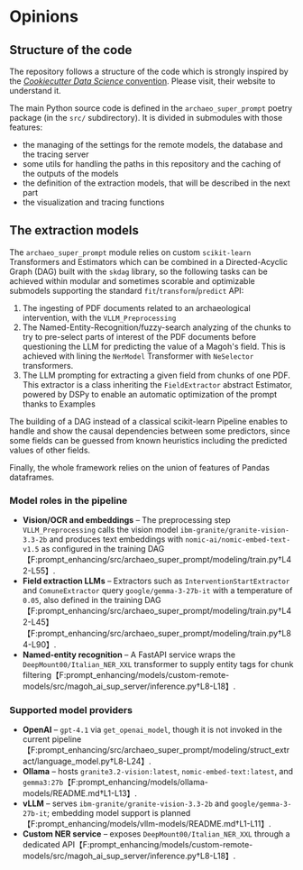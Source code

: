 # Opinions

## Structure of the code

The repository follows a structure of the code which is strongly inspired by
the [*Cookiecutter Data Science*
convention](https://cookiecutter-data-science.drivendata.org/#directory-structure).
Please visit, their website to understand it.

The main Python source code is defined in the `archaeo_super_prompt` poetry
package (in the `src/` subdirectory). It is divided in submodules with those
features:

- the managing of the settings for the remote models, the database and the
tracing server
- some utils for handling the paths in this repository and the caching of the
outputs of the models
- the definition of the extraction models, that will be described in the next
part
- the visualization and tracing functions

## The extraction models

The `archaeo_super_prompt` module relies on custom `scikit-learn` Transformers
and Estimators which can be combined in a Directed-Acyclic Graph (DAG) built
with the `skdag` library, so the following tasks can be achieved within modular
and sometimes scorable and optimizable submodels supporting the standard
`fit`/`transform`/`predict` API:

1. The ingesting of PDF documents related to an archaeological intervention,
with the `VLLM_Preprocessing`
2. The Named-Entity-Recognition/fuzzy-search analyzing of the chunks to try to
pre-select parts of interest of the PDF documents before questioning the LLM
for predicting the value of a Magoh's field. This is achieved with lining the
`NerModel` Transformer with `NeSelector` transformers.
3. The LLM prompting for extracting a given field from chunks of one PDF. This
extractor is a class inheriting the `FieldExtractor` abstract Estimator,
powered by DSPy to enable an automatic optimization of the prompt thanks to
Examples

The building of a DAG instead of a classical scikit-learn Pipeline enables to
handle and show the causal dependencies between some predictors, since some
fields can be guessed from known heuristics including the predicted values of
other fields.

Finally, the whole framework relies on the union of features of Pandas
dataframes.

### Model roles in the pipeline

- **Vision/OCR and embeddings** – The preprocessing step `VLLM_Preprocessing`
  calls the vision model `ibm-granite/granite-vision-3.3-2b` and produces text
  embeddings with `nomic-ai/nomic-embed-text-v1.5` as configured in the
  training DAG【F:prompt_enhancing/src/archaeo_super_prompt/modeling/train.py†L42-L55】.
- **Field extraction LLMs** – Extractors such as
  `InterventionStartExtractor` and `ComuneExtractor` query
  `google/gemma-3-27b-it` with a temperature of `0.05`, also defined in the
  training DAG【F:prompt_enhancing/src/archaeo_super_prompt/modeling/train.py†L42-L45】【F:prompt_enhancing/src/archaeo_super_prompt/modeling/train.py†L84-L90】.
- **Named‑entity recognition** – A FastAPI service wraps the
  `DeepMount00/Italian_NER_XXL` transformer to supply entity tags for chunk
  filtering【F:prompt_enhancing/models/custom-remote-models/src/magoh_ai_sup_server/inference.py†L8-L18】.

### Supported model providers

- **OpenAI** – `gpt-4.1` via `get_openai_model`, though it is not invoked in
  the current pipeline【F:prompt_enhancing/src/archaeo_super_prompt/modeling/struct_extract/language_model.py†L8-L24】.
- **Ollama** – hosts `granite3.2-vision:latest`, `nomic-embed-text:latest`,
  and `gemma3:27b`【F:prompt_enhancing/models/ollama-models/README.md†L1-L13】.
- **vLLM** – serves `ibm-granite/granite-vision-3.3-2b` and
  `google/gemma-3-27b-it`; embedding model support is planned【F:prompt_enhancing/models/vllm-models/README.md†L1-L11】.
- **Custom NER service** – exposes `DeepMount00/Italian_NER_XXL` through a
  dedicated API【F:prompt_enhancing/models/custom-remote-models/src/magoh_ai_sup_server/inference.py†L8-L18】.
